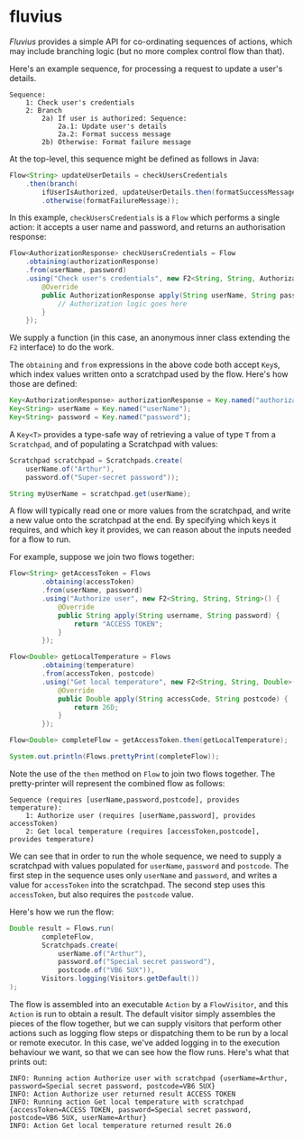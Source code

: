 # fluvius

*Fluvius* provides a simple API for co-ordinating sequences of actions, which may include branching logic (but no more complex control flow than that).

Here's an example sequence, for processing a request to update a user's details.

```
Sequence:
    1: Check user's credentials
    2: Branch
        2a) If user is authorized: Sequence:
            2a.1: Update user's details
            2a.2: Format success message
        2b) Otherwise: Format failure message
```

At the top-level, this sequence might be defined as follows in Java:

```java
Flow<String> updateUserDetails = checkUsersCredentials
    .then(branch(
        ifUserIsAuthorized, updateUserDetails.then(formatSuccessMessage))
        .otherwise(formatFailureMessage));
```

In this example, `checkUsersCredentials` is a `Flow` which performs a single action: it accepts a user name and password, and returns an authorisation response:

```java
Flow<AuthorizationResponse> checkUsersCredentials = Flow
    .obtaining(authorizationResponse)
    .from(userName, password)
    .using("Check user's credentials", new F2<String, String, AuthorizationResponse>() {
        @Override
        public AuthorizationResponse apply(String userName, String password) {
            // Authorization logic goes here
        }
    });
```

We supply a function (in this case, an anonymous inner class extending the `F2` interface) to do the work.

The `obtaining` and `from` expressions in the above code both accept `Key`s, which index values written onto a scratchpad used by the flow. Here's how those are defined:

```java
Key<AuthorizationResponse> authorizationResponse = Key.named("authorizationResponse");
Key<String> userName = Key.named("userName");
Key<String> password = Key.named("password");
```

A `Key<T>` provides a type-safe way of retrieving a value of type `T` from a `Scratchpad`, and of populating a Scratchpad with values:

```java
Scratchpad scratchpad = Scratchpads.create(
    userName.of("Arthur"),
    password.of("Super-secret password"));

String myUserName = scratchpad.get(userName);
```

A flow will typically read one or more values from the scratchpad, and write a new value onto the scratchpad at the end. By specifying which keys it requires, and which key it provides, we can reason about the inputs needed for a flow to run.

For example, suppose we join two flows together:

```java
Flow<String> getAccessToken = Flows
        .obtaining(accessToken)
        .from(userName, password)
        .using("Authorize user", new F2<String, String, String>() {
            @Override
            public String apply(String username, String password) {
                return "ACCESS TOKEN";
            }
        });

Flow<Double> getLocalTemperature = Flows
        .obtaining(temperature)
        .from(accessToken, postcode)
        .using("Get local temperature", new F2<String, String, Double>() {
            @Override
            public Double apply(String accessCode, String postcode) {
                return 26D;
            }
        });

Flow<Double> completeFlow = getAccessToken.then(getLocalTemperature);

System.out.println(Flows.prettyPrint(completeFlow));
```

Note the use of the `then` method on `Flow` to join two flows together. The pretty-printer will represent the combined flow as follows:

```
Sequence (requires [userName,password,postcode], provides temperature):
    1: Authorize user (requires [userName,password], provides accessToken)
    2: Get local temperature (requires [accessToken,postcode], provides temperature)
```

We can see that in order to run the whole sequence, we need to supply a scratchpad with values populated for `userName`, `password` and `postcode`. The first step in the sequence uses only `userName` and `password`, and writes a value for `accessToken` into the scratchpad. The second step uses this `accessToken`, but also requires the `postcode` value.

Here's how we run the flow:

```java
Double result = Flows.run(
        completeFlow,
        Scratchpads.create(
            userName.of("Arthur"),
            password.of("Special secret password"),
            postcode.of("VB6 5UX")),
        Visitors.logging(Visitors.getDefault())
);
```

The flow is assembled into an executable `Action` by a `FlowVisitor`, and this `Action` is run to obtain a result. The default visitor simply assembles the pieces of the flow together, but we can supply visitors that perform other actions such as logging flow steps or dispatching them to be run by a local or remote executor. In this case, we've added logging in to the execution behaviour we want, so that we can see how the flow runs. Here's what that prints out:

```
INFO: Running action Authorize user with scratchpad {userName=Arthur, password=Special secret password, postcode=VB6 5UX}
INFO: Action Authorize user returned result ACCESS TOKEN
INFO: Running action Get local temperature with scratchpad {accessToken=ACCESS TOKEN, password=Special secret password, postcode=VB6 5UX, userName=Arthur}
INFO: Action Get local temperature returned result 26.0
```